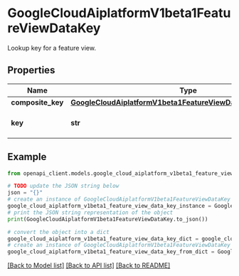 # GoogleCloudAiplatformV1beta1FeatureViewDataKey

Lookup key for a feature view.

## Properties

Name | Type | Description | Notes
------------ | ------------- | ------------- | -------------
**composite_key** | [**GoogleCloudAiplatformV1beta1FeatureViewDataKeyCompositeKey**](GoogleCloudAiplatformV1beta1FeatureViewDataKeyCompositeKey.md) |  | [optional] 
**key** | **str** | String key to use for lookup. | [optional] 

## Example

```python
from openapi_client.models.google_cloud_aiplatform_v1beta1_feature_view_data_key import GoogleCloudAiplatformV1beta1FeatureViewDataKey

# TODO update the JSON string below
json = "{}"
# create an instance of GoogleCloudAiplatformV1beta1FeatureViewDataKey from a JSON string
google_cloud_aiplatform_v1beta1_feature_view_data_key_instance = GoogleCloudAiplatformV1beta1FeatureViewDataKey.from_json(json)
# print the JSON string representation of the object
print(GoogleCloudAiplatformV1beta1FeatureViewDataKey.to_json())

# convert the object into a dict
google_cloud_aiplatform_v1beta1_feature_view_data_key_dict = google_cloud_aiplatform_v1beta1_feature_view_data_key_instance.to_dict()
# create an instance of GoogleCloudAiplatformV1beta1FeatureViewDataKey from a dict
google_cloud_aiplatform_v1beta1_feature_view_data_key_from_dict = GoogleCloudAiplatformV1beta1FeatureViewDataKey.from_dict(google_cloud_aiplatform_v1beta1_feature_view_data_key_dict)
```
[[Back to Model list]](../README.md#documentation-for-models) [[Back to API list]](../README.md#documentation-for-api-endpoints) [[Back to README]](../README.md)



